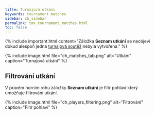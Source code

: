 ```yaml
---
title: Turnajová utkání
keywords: tournament matches
sidebar: ch_sidebar
permalink: tmx_tournament_matches.html
toc: false
---
```


{% include important.html content="Záložka __Seznam utkání__ se neobjeví dokud alespoň jedna [turnajová soutěž](tmx_events_management.html) nebyla vytvořena." %}

{% include image.html file="ch_matches_tab.png" alt="Utkání" caption="Turnajová utkání" %}

## Filtrování utkání

V pravém horním rohu záložky __Seznam utkání__ je filtr pohlaví který umožňuje filtrování utkání.

{% include image.html file="ch_players_filtering.png" alt="Filtrování" caption="Filtr pohlaví" %}
